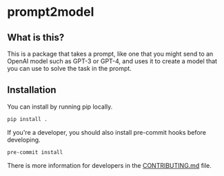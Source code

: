 # prompt2model

## What is this?

This is a package that takes a prompt, like one that you might send to an OpenAI model such as GPT-3 or GPT-4, and uses it to create a model that you can use to solve the task in the prompt.

## Installation

You can install by running pip locally.

```bash
pip install .
```

If you're a developer, you should also install pre-commit hooks before developing.

```bash
pre-commit install
```

There is more information for developers in the [CONTRIBUTING.md](CONTRIBUTING.md) file.